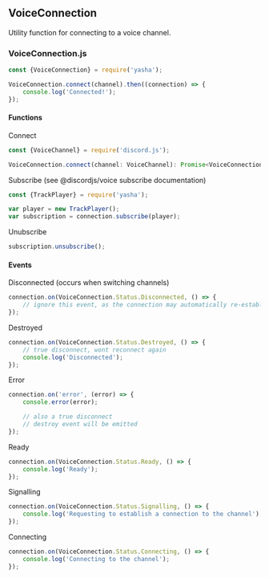 ## VoiceConnection

Utility function for connecting to a voice channel.

### VoiceConnection.js

```js
const {VoiceConnection} = require('yasha');

VoiceConnection.connect(channel).then((connection) => {
	console.log('Connected!');
});
```

#### Functions

Connect
```js
const {VoiceChannel} = require('discord.js');

VoiceConnection.connect(channel: VoiceChannel): Promise<VoiceConnection>
```

Subscribe (see @discordjs/voice subscribe documentation)
```js
const {TrackPlayer} = require('yasha');

var player = new TrackPlayer();
var subscription = connection.subscribe(player);
```

Unubscribe
```js
subscription.unsubscribe();
```

#### Events

Disconnected (occurs when switching channels)
```js
connection.on(VoiceConnection.Status.Disconnected, () => {
	// ignore this event, as the connection may automatically re-establish a connection
});
```

Destroyed
```js
connection.on(VoiceConnection.Status.Destroyed, () => {
	// true disconnect, wont reconnect again
	console.log('Disconnected');
});
```

Error
```js
connection.on('error', (error) => {
	console.error(error);

	// also a true disconnect
	// destroy event will be emitted
});
```

Ready
```js
connection.on(VoiceConnection.Status.Ready, () => {
	console.log('Ready');
});
```

Signalling
```js
connection.on(VoiceConnection.Status.Signalling, () => {
	console.log('Requesting to establish a connection to the channel');
});
```

Connecting
```js
connection.on(VoiceConnection.Status.Connecting, () => {
	console.log('Connecting to the channel');
});
```